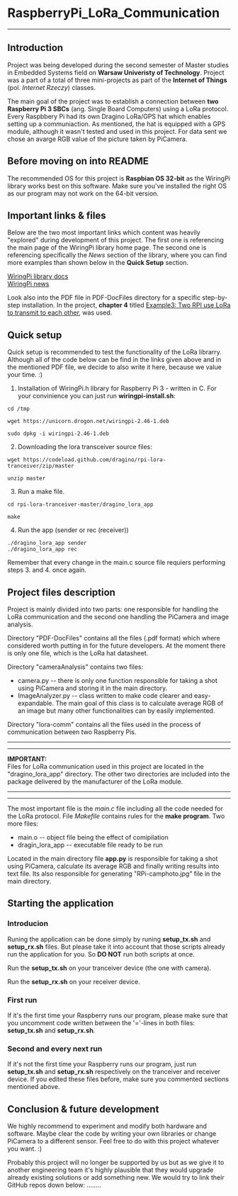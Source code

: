 # RaspberryPi_LoRa_Communication
---
## Introduction
Project was being developed during the second semester of Master studies in Embedded Systems field on **Warsaw Univeristy of Technology**. Project was a part of a total of three mini-projects as part of the **Internet of Things** (pol. *Internet Rzeczy*) classes.

The main goal of the project was to establish a connection between **two Raspberry Pi 3 SBCs** (ang. Single Board Computers) using a LoRa protocol. Every Raspbbery Pi had its own Dragino LoRa/GPS hat which enables setting up a communiaction. As mentioned, the hat is equipped with a GPS module, although it wasn't tested and used in this project. For data sent we chose an avarge RGB value of the picture taken by PiCamera.

## Before moving on into README
The recommended OS for this project is **Raspbian OS 32-bit** as the WiringPi library works best on this software. Make sure you've installed the right OS as our program may not work on the 64-bit version.

## Important links & files

Below are the two most important links which content was heavily "explored" during development of this project. The first one is referencing the main page of the WiringPi library home page. The second one is referencing specifically the *News* section of the library, where you can find more examples than shown below in the **Quick Setup** section.

[WiringPi library docs](http://wiringpi.com/)\
[WiringPi news](http://wiringpi.com/news/)

Look also into the PDF file in PDF-DocFiles directory for a specific step-by-step installation. In the project, **chapter 4** titled <u>Example3: Two RPI use LoRa to transmit to each other</u>, was used.

## Quick setup
Quick setup is recommended to test the functionality of the LoRa librarry. Although all of the code below can be find in the links given above and in the mentioned PDF file, we decide to also write it here, because we value your time. :)

1. Installation of WiringPi.h library for Raspberry Pi 3 - written in C. For your convinience you can just run **wiringpi-install.sh**:
```
cd /tmp

wget https://unicorn.drogon.net/wiringpi-2.46-1.deb

sudo dpkg -i wiringpi-2.46-1.deb
```

2. Downloading the lora transceiver source files:
```
wget https://codeload.github.com/dragino/rpi-lora-tranceiver/zip/master

unzip master
```

3. Run a make file.
```
cd rpi-lora-tranceiver-master/dragino_lora_app

make
```

4. Run the app (sender or rec (receiver))
```
./dragino_lora_app sender
./dragino_lora_app rec
```

Remember that every change in the main.c source file requiers performing steps 3. and 4. once again.


## Project files description
Project is mainly divided into two parts: one responsible for handling the LoRa communication and the second one handling the PiCamera and image analysis. 

Directory "PDF-DocFiles" contains all the files (.pdf format) which where considered worth putting in for the future developers. At the moment there is only one file, which is the LoRa hat datasheet.

Directory "cameraAnalysis" contains two files:
- camera.py -- there is only one function responsible for taking a shot using PiCamera and storing it in the main directory.
- ImageAnalyzer.py -- class written to make code clearer and easy-expandable. The main goal of this class is to calculate average RGB of an image but many other functionalities can by easily implemented.

Directory "lora-comm" contains all the files used in the process of communication between two Raspberry Pis. 

---
---

**IMPORTANT:**\
Files for LoRa communication used in this project are located in the "dragino_lora_app" directory. The other two directories are included into the package delivered by the manufacturer of the LoRa module.

---
---

The most important file is the *main.c* file including all the code needed for the LoRa protocol. File *Makefile* contains rules for the **make program**. Two more files:
- main.o -- object file being the effect of comipilation
- dragin_lora_app -- executable file ready to be run

Located in the main directory file **app.py** is responsible for taking a shot using PiCamera, calculate its average RGB and finally writing results into text file. Its also responsible for generating "RPi-camphoto.jpg" file in the main directory.

## Starting the application

### Introducion
Runing the application can be done simply by runing **setup_tx.sh** and **setup_rx.sh** files. But please take it into account that those scripts already run the application for you. So **DO NOT** run both scripts at once.

Run the **setup_tx.sh** on your tranceiver device (the one with camera).

Run the **setup_rx.sh** on your receiver device.

### First run
If it's the first time your Raspberry runs our program, please make sure that you uncomment code written between the '='-lines in both files: **setup_tx.sh** and **setup_rx.sh**.

### Second and every next run
If it's not the first time your Raspberry runs our program, just run **setup_tx.sh** and **setup_rx.sh** respectively on the tranceiver and receiver device. If you edited these files before, make sure you commented sections mentioned above.

## Conclusion & future development
We highly recommend to experiment and modify both hardware and software. Maybe clear the code by writing your own libraries or change PiCamera to a different sensor. Feel free to do with this project whatever you want. :)

Probably this project will no longer be supported by us but as we give it to another engineering team it's highly plausible that they would upgrade already existing solutions or add something new. We would try to link their GitHub repos down below: ........
